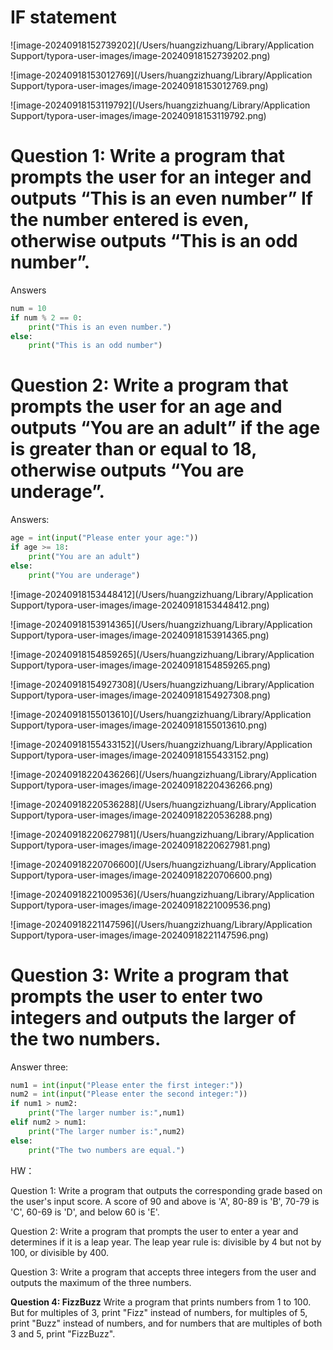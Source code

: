 # IF statement

![image-20240918152739202](/Users/huangzizhuang/Library/Application Support/typora-user-images/image-20240918152739202.png)

![image-20240918153012769](/Users/huangzizhuang/Library/Application Support/typora-user-images/image-20240918153012769.png)

![image-20240918153119792](/Users/huangzizhuang/Library/Application Support/typora-user-images/image-20240918153119792.png)

# Question 1: Write a program that prompts the user for an integer and outputs “This is an even number” If the number entered is even, otherwise outputs “This is an odd number”.

Answers
```python
num = 10
if num % 2 == 0:
    print("This is an even number.")
else:
    print("This is an odd number")
```

# Question 2: Write a program that prompts the user for an age and outputs “You are an adult” if the age is greater than or equal to 18, otherwise outputs “You are underage”.

Answers:
```python
age = int(input("Please enter your age:"))
if age >= 18:
    print("You are an adult")
else:
    print("You are underage")
```

![image-20240918153448412](/Users/huangzizhuang/Library/Application Support/typora-user-images/image-20240918153448412.png)

![image-20240918153914365](/Users/huangzizhuang/Library/Application Support/typora-user-images/image-20240918153914365.png)

![image-20240918154859265](/Users/huangzizhuang/Library/Application Support/typora-user-images/image-20240918154859265.png)

![image-20240918154927308](/Users/huangzizhuang/Library/Application Support/typora-user-images/image-20240918154927308.png)

![image-20240918155013610](/Users/huangzizhuang/Library/Application Support/typora-user-images/image-20240918155013610.png)

![image-20240918155433152](/Users/huangzizhuang/Library/Application Support/typora-user-images/image-20240918155433152.png)

![image-20240918220436266](/Users/huangzizhuang/Library/Application Support/typora-user-images/image-20240918220436266.png)

![image-20240918220536288](/Users/huangzizhuang/Library/Application Support/typora-user-images/image-20240918220536288.png)

![image-20240918220627981](/Users/huangzizhuang/Library/Application Support/typora-user-images/image-20240918220627981.png)

![image-20240918220706600](/Users/huangzizhuang/Library/Application Support/typora-user-images/image-20240918220706600.png)

![image-20240918221009536](/Users/huangzizhuang/Library/Application Support/typora-user-images/image-20240918221009536.png)

![image-20240918221147596](/Users/huangzizhuang/Library/Application Support/typora-user-images/image-20240918221147596.png)

# Question 3: Write a program that prompts the user to enter two integers and outputs the larger of the two numbers.

Answer three:

```python
num1 = int(input("Please enter the first integer:"))
num2 = int(input("Please enter the second integer:"))
if num1 > num2:
    print("The larger number is:",num1)
elif num2 > num1:
    print("The larger number is:",num2)
else: 
    print("The two numbers are equal.")
```

HW：

Question 1: Write a program that outputs the corresponding grade based on the user's input score. A score of 90 and above is 'A', 80-89 is 'B', 70-79 is 'C', 60-69 is 'D', and below 60 is 'E'.

Question 2: Write a program that prompts the user to enter a year and determines if it is a leap year. The leap year rule is: divisible by 4 but not by 100, or divisible by 400.

Question 3: Write a program that accepts three integers from the user and outputs the maximum of the three numbers.

**Question 4: FizzBuzz** Write a program that prints numbers from 1 to 100. But for multiples of 3, print "Fizz" instead of numbers, for multiples of 5, print "Buzz" instead of numbers, and for numbers that are multiples of both 3 and 5, print "FizzBuzz".